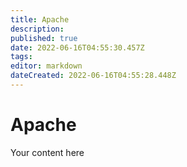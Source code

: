 ```yaml
---
title: Apache
description: 
published: true
date: 2022-06-16T04:55:30.457Z
tags: 
editor: markdown
dateCreated: 2022-06-16T04:55:28.448Z
---
```


# Apache
Your content here